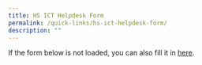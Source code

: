 ```yaml
---
title: HS ICT Helpdesk Form
permalink: /quick-links/hs-ict-helpdesk-form/
description: ""
---
```

If the form below is not loaded, you can also fill it in [here](https://form.gov.sg/5e411c92366d6a0011c76b50).